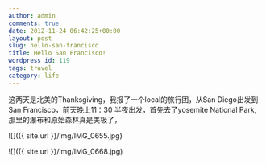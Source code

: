 ```yaml
---
author: admin
comments: true
date: 2012-11-24 06:42:25+00:00
layout: post
slug: hello-san-francisco
title: Hello San Francisco!
wordpress_id: 119
tags: travel
category: life
---
```


这两天是北美的Thanksgiving，我报了一个local的旅行团，从San Diego出发到San Francisco，前天晚上11：30 半夜出发，首先去了yosemite National Park,那里的瀑布和原始森林真是美极了，

![]({{ site.url }}/img/IMG_0655.jpg)

![]({{ site.url }}/img/IMG_0668.jpg)


